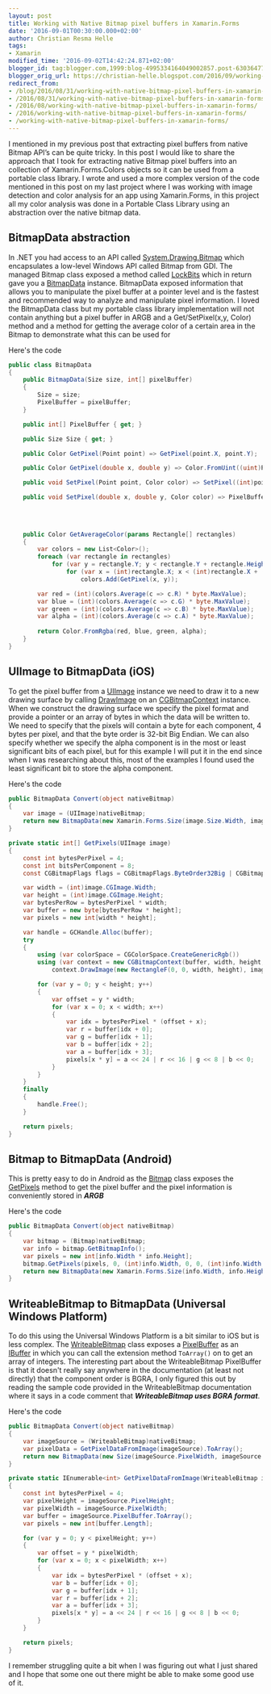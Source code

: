 ```yaml
---
layout: post
title: Working with Native Bitmap pixel buffers in Xamarin.Forms
date: '2016-09-01T00:30:00.000+02:00'
author: Christian Resma Helle
tags: 
- Xamarin
modified_time: '2016-09-02T14:42:24.871+02:00'
blogger_id: tag:blogger.com,1999:blog-4995334164049002857.post-6303647706094978203
blogger_orig_url: https://christian-helle.blogspot.com/2016/09/working-with-native-bitmap-pixel.html
redirect_from:
- /blog/2016/08/31/working-with-native-bitmap-pixel-buffers-in-xamarin-forms/
- /2016/08/31/working-with-native-bitmap-pixel-buffers-in-xamarin-forms/
- /2016/08/working-with-native-bitmap-pixel-buffers-in-xamarin-forms/
- /2016/working-with-native-bitmap-pixel-buffers-in-xamarin-forms/
- /working-with-native-bitmap-pixel-buffers-in-xamarin-forms/
---
```


I mentioned in my previous post that extracting pixel buffers from native Bitmap API’s can be quite tricky. In this post I would like to share the approach that I took for extracting native Bitmap pixel buffers into an collection of Xamarin.Forms.Colors objects so it can be used from a portable class library. I wrote and used a more complex version of the code mentioned in this post on my last project where I was working with image detection and color analysis for an app using Xamarin.Forms, in this project all my color analysis was done in a Portable Class Library using an abstraction over the native bitmap data.

## BitmapData abstraction

In .NET you had access to an API called [System.Drawing.Bitmap](http://learn.microsoft.com/en-us/library/system.drawing.bitmap.aspx?WT.mc_id=DT-MVP-5004822) which encapsulates a low-level Windows API called Bitmap from GDI. The managed Bitmap class exposed a method called [LockBits](https://learn.microsoft.com/en-us/library/5ey6h79d.aspx?WT.mc_id=DT-MVP-5004822) which in return gave you a [BitmapData](https://learn.microsoft.com/en-us/library/5ey6h79d.aspx?WT.mc_id=DT-MVP-5004822) instance. BitmapData exposed information that allows you to manipulate the pixel buffer at a pointer level and is the fastest and recommended way to analyze and manipulate pixel information. I loved the BitmapData class but my portable class library implementation will not contain anything but a pixel buffer in ARGB and a Get/SetPixel(x,y, Color) method and a method for getting the average color of a certain area in the Bitmap to demonstrate what this can be used for

Here's the code

```csharp
public class BitmapData
{
    public BitmapData(Size size, int[] pixelBuffer)
    {
        Size = size;
        PixelBuffer = pixelBuffer;
    }

    public int[] PixelBuffer { get; }

    public Size Size { get; }

    public Color GetPixel(Point point) => GetPixel(point.X, point.Y);

    public Color GetPixel(double x, double y) => Color.FromUint((uint)PixelBuffer[(int)x * (int)y]);

    public void SetPixel(Point point, Color color) => SetPixel((int)point.X, (int)point.Y, color);

    public void SetPixel(double x, double y, Color color) => PixelBuffer[(int)(x * y)] = (int)(color.A * byte.MaxValue) << 24 |
                                                                                        ((int)color.R * byte.MaxValue) << 16 |
                                                                                        ((int)color.G * byte.MaxValue) << 8 |
                                                                                        ((int)color.B * byte.MaxValue) << 0;

    public Color GetAverageColor(params Rectangle[] rectangles)
    {
        var colors = new List<Color>();
        foreach (var rectangle in rectangles)
            for (var y = rectangle.Y; y < rectangle.Y + rectangle.Height; y++)
                for (var x = (int)rectangle.X; x < (int)rectangle.X + (int)rectangle.Width; x++)
                    colors.Add(GetPixel(x, y));

        var red = (int)(colors.Average(c => c.R) * byte.MaxValue);
        var blue = (int)(colors.Average(c => c.G) * byte.MaxValue);
        var green = (int)(colors.Average(c => c.B) * byte.MaxValue);
        var alpha = (int)(colors.Average(c => c.A) * byte.MaxValue);
            
        return Color.FromRgba(red, blue, green, alpha);
    }
}
```

## UIImage to BitmapData (iOS)

To get the pixel buffer from a [UIImage](https://docs.microsoft.com/en-us/dotnet/api/UIKit.UIImage?WT.mc_id=DT-MVP-5004822) instance we need to draw it to a new drawing surface by calling [DrawImage](https://docs.microsoft.com/en-us/dotnet/api/CoreGraphics.CGContext.DrawImage?WT.mc_id=DT-MVP-5004822) on an [CGBitmapContext](https://docs.microsoft.com/en-us/dotnet/api/CoreGraphics.CGBitmapContext?WT.mc_id=DT-MVP-5004822) instance. When we construct the drawing surface we specify the pixel format and provide a pointer or an array of bytes in which the data will be written to. We need to specify that the pixels will contain a byte for each component, 4 bytes per pixel, and that the byte order is 32-bit Big Endian. We can also specify whether we specify the alpha component is in the most or least significant bits of each pixel, but for this example I will put it in the end since when I was researching about this, most of the examples I found used the least significant bit to store the alpha component.

Here's the code

```csharp
public BitmapData Convert(object nativeBitmap)
{
    var image = (UIImage)nativeBitmap;
    return new BitmapData(new Xamarin.Forms.Size(image.Size.Width, image.Size.Height), GetPixels(image));
}

private static int[] GetPixels(UIImage image)
{
    const int bytesPerPixel = 4;
    const int bitsPerComponent = 8;
    const CGBitmapFlags flags = CGBitmapFlags.ByteOrder32Big | CGBitmapFlags.PremultipliedLast;

    var width = (int)image.CGImage.Width;
    var height = (int)image.CGImage.Height;
    var bytesPerRow = bytesPerPixel * width;
    var buffer = new byte[bytesPerRow * height];
    var pixels = new int[width * height];

    var handle = GCHandle.Alloc(buffer);
    try
    {
        using (var colorSpace = CGColorSpace.CreateGenericRgb())
        using (var context = new CGBitmapContext(buffer, width, height, bitsPerComponent, bytesPerRow, colorSpace, flags))
            context.DrawImage(new RectangleF(0, 0, width, height), image.CGImage);

        for (var y = 0; y < height; y++)
        {
            var offset = y * width;
            for (var x = 0; x < width; x++)
            {
                var idx = bytesPerPixel * (offset + x);
                var r = buffer[idx + 0];
                var g = buffer[idx + 1];
                var b = buffer[idx + 2];
                var a = buffer[idx + 3];
                pixels[x * y] = a << 24 | r << 16 | g << 8 | b << 0;
            }
        }
    }
    finally
    {
        handle.Free();
    }

    return pixels;
}
```

## Bitmap to BitmapData (Android)

This is pretty easy to do in Android as the [Bitmap](https://docs.microsoft.com/en-us/dotnet/api/Android.Graphics.Bitmap?WT.mc_id=DT-MVP-5004822) class exposes the [GetPixels](https://docs.microsoft.com/en-us/dotnet/api/Android.Graphics.Bitmap.GetPixels?WT.mc_id=DT-MVP-5004822) method to get the pixel buffer and the pixel information is conveniently stored in ***ARGB***

Here's the code

```csharp
public BitmapData Convert(object nativeBitmap)
{
    var bitmap = (Bitmap)nativeBitmap;
    var info = bitmap.GetBitmapInfo();
    var pixels = new int[info.Width * info.Height];
    bitmap.GetPixels(pixels, 0, (int)info.Width, 0, 0, (int)info.Width, (int)info.Height);
    return new BitmapData(new Xamarin.Forms.Size(info.Width, info.Height), pixels);
}
```

## WriteableBitmap to BitmapData (Universal Windows Platform)

To do this using the Universal Windows Platform is a bit similar to iOS but is less complex. The [WriteableBitmap](https://docs.microsoft.com/en-us/uwp/api/Windows.UI.Xaml.Media.Imaging.WriteableBitmap?WT.mc_id=DT-MVP-5004822) class exposes a [PixelBuffer](https://docs.microsoft.com/en-us/uwp/api/windows.ui.xaml.media.imaging.writeablebitmap.pixelbuffer?WT.mc_id=DT-MVP-5004822) as an [IBuffer](https://docs.microsoft.com/en-us/uwp/api/Windows.Storage.Streams.IBuffer?WT.mc_id=DT-MVP-5004822) in which you can call the extension method `ToArray()` on to get an array of integers. The interesting part about the WriteableBitmap PixelBuffer is that it doesn't really say anywhere in the documentation (at least not directly) that the component order is BGRA, I only figured this out by reading the sample code provided in the WriteableBitmap documentation where it says in a code comment that ***WriteableBitmap uses BGRA format***.

Here's the code

```csharp
public BitmapData Convert(object nativeBitmap)
{
    var imageSource = (WriteableBitmap)nativeBitmap;
    var pixelData = GetPixelDataFromImage(imageSource).ToArray();
    return new BitmapData(new Size(imageSource.PixelWidth, imageSource.PixelHeight), pixelData);
}

private static IEnumerable<int> GetPixelDataFromImage(WriteableBitmap imageSource)
{
    const int bytesPerPixel = 4;
    var pixelHeight = imageSource.PixelHeight;
    var pixelWidth = imageSource.PixelWidth;
    var buffer = imageSource.PixelBuffer.ToArray();
    var pixels = new int[buffer.Length];

    for (var y = 0; y < pixelHeight; y++)
    {
        var offset = y * pixelWidth;
        for (var x = 0; x < pixelWidth; x++)
        {
            var idx = bytesPerPixel * (offset + x);
            var b = buffer[idx + 0];
            var g = buffer[idx + 1];
            var r = buffer[idx + 2];
            var a = buffer[idx + 3];
            pixels[x * y] = a << 24 | r << 16 | g << 8 | b << 0;
        }
    }

    return pixels;
}
```

I remember struggling quite a bit when I was figuring out what I just shared and I hope that some one out there might be able to make some good use of it.